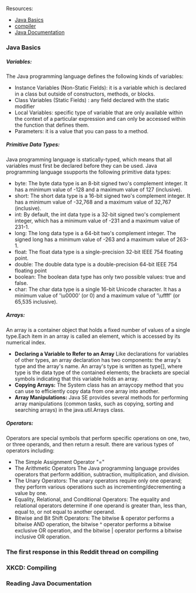 Resources:
- [Java Basics](https://docs.oracle.com/javase/tutorial/java/nutsandbolts/index.html)
- [compiler](https://www.reddit.com/r/explainlikeimfive/comments/233dq5/eli5_what_does_it_mean_to_compile_code/)
- [Java Documentation](https://www.dummies.com/programming/java/making-sense-of-javas-api-documentation/)



### Java Basics
##### **Variables:** 
The Java programming language defines the following kinds of variables:
- Instance Variables (Non-Static Fields):  it is a variable which is declared in a class but outside of constructors, methods, or blocks.
- Class Variables (Static Fields) :  any field declared with the static modifier
- Local Variables:  specific type of variable that are only available within the context of a particular expression and can only be accessed within the function that defines them.
- Parameters: it is a value that you can pass to a method. 
##### Primitive Data Types: 
Java programming language is statically-typed, which means that all variables must first be declared before they can be used. Java programming language ssupports the following primitive data types: 
- byte: The byte data type is an 8-bit signed two's complement integer. It has a minimum value of -128 and a maximum value of 127 (inclusive). 
- short: The short data type is a 16-bit signed two's complement integer. It has a minimum value of -32,768 and a maximum value of 32,767 (inclusive).
- int: By default, the int data type is a 32-bit signed two's complement integer, which has a minimum value of -231 and a maximum value of 231-1. 
- long: The long data type is a 64-bit two's complement integer. The signed long has a minimum value of -263 and a maximum value of 263-1.
- float: The float data type is a single-precision 32-bit IEEE 754 floating point.
- double: The double data type is a double-precision 64-bit IEEE 754 floating point
- boolean: The boolean data type has only two possible values: true and false.
- char: The char data type is a single 16-bit Unicode character. It has a minimum value of '\u0000' (or 0) and a maximum value of '\uffff' (or 65,535 inclusive).
#####  Arrays: 
An array is a container object that holds a fixed number of values of a single type.Each item in an array is called an element, which is accessed by its numerical index.
- **Declaring a Variable to Refer to an Array** Like declarations for variables of other types, an array declaration has two components: the array's type and the array's name. An array's type is written as type[], where type is the data type of the contained elements; the brackets are special symbols indicating that this variable holds an array.
- **Copying Arrays:** The System class has an arraycopy method that you can use to efficiently copy data from one array into another.
-  **Array Manipulations:** Java SE provides several methods for performing array manipulations (common tasks, such as copying, sorting and searching arrays) in the java.util.Arrays class. 
##### Operators: 
Operators are special symbols that perform specific operations on one, two, or three operands, and then return a result. there are various types of operators including: 
- The Simple Assignment Operator "="
- The Arithmetic Operators
The Java programming language provides operators that perform addition, subtraction, multiplication, and division. 
- The Unary Operators: The unary operators require only one operand; they perform various operations such as incrementing/decrementing a value by one. 
- Equality, Relational, and Conditional Operators: The equality and relational operators determine if one operand is greater than, less than, equal to, or not equal to another operand.
- Bitwise and Bit Shift Operators: The bitwise & operator performs a bitwise AND operation, the bitwise ^ operator performs a bitwise exclusive OR operation, and the bitwise | operator performs a bitwise inclusive OR operation.



### The first response in this Reddit thread on compiling
### XKCD: Compiling
### Reading Java Documentation